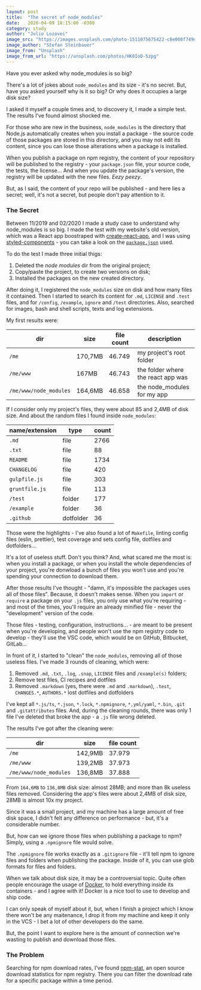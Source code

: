```yaml
---
layout: post
title:  "The secret of node_modules"
date:   2020-04-09 18:15:00 -0300
category: study
author: "Julio Lozovei"
image_src: "https://images.unsplash.com/photo-1511075675422-c8e008f749d7?ixlib=rb-1.2.1&auto=format&fit=crop&w=2254&q=80"
image_author: "Stefan Steinbauer"
image_from: "Unsplash"
image_from_url: "https://unsplash.com/photos/HK8IoD-5zpg"
---
```

Have you ever asked why node_modules is so big?
<!--more-->
There's a lot of jokes about `node_modules` and its size - it's no secret. But, have you asked yourself why is it so big? Or why does it occupies a large disk size?

I asked it myself a couple times and, to discovery it, I made a simple test. The results I've found almost shocked me.

For those who are new in the business, `node_modules` is the directory that Node.js automatically creates when you install a package - the source code of those packages are stored in this directory, and you may not edit its content, since you can lose those alterations when a package is installed.

When you publish a package on npm registry, the content of your repository will be published to the registry - your `package.json` file, your source code, the tests, the license... And when you update the package's version, the registry will be updated with the new files. _Eezy peezy_.

But, as I said, the content of your repo will be published - and here lies a secret; well, it's not a secret, but people don't pay attention to it.


### The Secret
Between 11/2019 and 02/2020 I made a study case to understand why node_modules is so big. I made the test with my website's old version, which was a React app boostraped with [create-react-app](https://github.com/facebook/create-react-app), and I was using [styled-components](https://github.com/styled-components/styled-components) - you can take a look on the [`package.json`](https://github.com/jlozovei/me/blob/dea2c41107d67e53cafc8b1d03715e59d5e4eff4/www/package.json) used.

To do the test I made three initial thigs:

1. Deleted the _node modules_ dir from the original project;
2. Copy/paste the project, to create two versions on disk;
3. Installed the packages on the new created directory.

After doing it, I registered the `node_modules` size on disk and how many files it contained. Then I started to search its content for `.md`, `LICENSE` and `.test` files, and for `/config`, `/example`, `ignore` and `/test` directories. Also, searched for images, bash and shell scripts, texts and log extensions.

My first results were:

| dir                    | size      | file count | description                        |
| ---------------------- | --------- | ---------- | ---------------------------------- |
| `/me`                  | 170,7MB   | 46.749     | my project's root folder           |
| `/me/www`              | 167MB     | 46.743     | the folder where the react app was |
| `/me/www/node_modules` | 164,6MB   | 46.658     | the node_modules for my app        |


If I consider only my project's files, they were about 85 and 2,4MB of disk size. And about the random files I found inside `node_modules`:

| name/extension            | type      | count     |
| ------------------------- | --------- | --------- |
| `.md`                     | file      | 2766      |
| `.txt`                    | file      | 88        |
| `README`                  | file      | 1734      |
| `CHANGELOG`               | file      | 420       |
| `gulpfile.js`             | file      | 303       |
| `gruntfile.js`            | file      | 113       |
| `/test`                   | folder    | 177       |
| `/example`                | folder    | 36        |
| `.github`                 | dotfolder | 36        |

Those were the highlights - I've also found a lot of `Makefile`, linting config files (eslin, prettier), test coverage and sets config file, dotfiles and dotfolders...


It's a lot of useless stuff. Don't you think? And, what scared me the most is: when you install a package, or when you install the whole dependencies of your project, you're donwload a bunch of files you won't use and you're spending your connection to download them.

After those results I've thought - "damn, it's impossible the packages uses all of those files". Because, it doesn't makes sense. When you `import` or `require` a package on your `.js` files, you only use what you're requiring - and most of the times, you'll require an already minified file - never the "development" version of the code.

Those files - testing, configuration, instructions... - are meant to be present when you're developing, and people won't use the npm registry code to develop - they'll use the VSC code, which would be on GitHub, Bitbucket, GitLab...

In front of it, I started to "clean" the `node_modules`, removing all of those useless files. I've made 3 rounds of cleaning, which were:

1. Removed `.md`, `.txt`, `.log`, `.snap`, `LICENSE` files and `/example(s)` folders;
2. Remove test files, CI recipes and dotfiles
3. Removed `.markdown` (yes, there were `.md` and `.markdown`), `.test`, `CHANGES.*`, `AUTHORS.*` lost dotfiles and dotfolders

I've kept all `*.js/ts`, `*.json`, `*.lock`, `*.npmignore`, `*,yml/yaml`, `*.bin`, `.git` and `.gitattributes` files. And, during the cleaning rounds, there was only 1 file I've deleted that broke the app - a `.js` file wrong deleted.

The results I've got after the cleaning were:

| dir                    | size        | file count |
| ---------------------- | ----------- | ---------- |
| `/me`                  | 142,9MB     | 37.979     |
| `/me/www`              | 139,2MB     | 37.973     |
| `/me/www/node_modules` | 136,8MB     | 37.888     |

From `164,6MB` to `136,8MB` disk size: almost 28MB; and more than 8k useless files removed. Considering the app's files were about 2,4MB of disk size, 28MB is almost 10x my project.

Since it was a small project, and my machine has a large amount of free disk space, I didn't felt any difference on performance - but, it's a considerable number.

But, how can we ignore those files when publishing a package to npm? Simply, using a `.npmignore` file would solve.

The `.npmignore` file works exactly as a `.gitignore` file - it'll tell npm to ignore files and folders when publishing the package. Inside of it, you can use glob formats for files and folders.

When we talk about disk size, it may be a controversial topic. Quite often people encourage the usage of [Docker](https://www.docker.com/), to hold everything inside its containers - and I agree with it! Docker is a nice tool to use to develop and ship code.

I can only speak of myself about it, but, when I finish a project which I know there won't be any maitenance, I drop it from my machine and keep it only in the VCS - I bet a lot of other developers do the same.

But, the point I want to explore here is the amount of connection we're wasting to publish and download those files.


### The Problem
Searching for npm download rates, I've found [npm-stat](https://npm-stat.com/), an open source download statistics for npm registry. There you can filter the download rate for a specific package within a time period.


